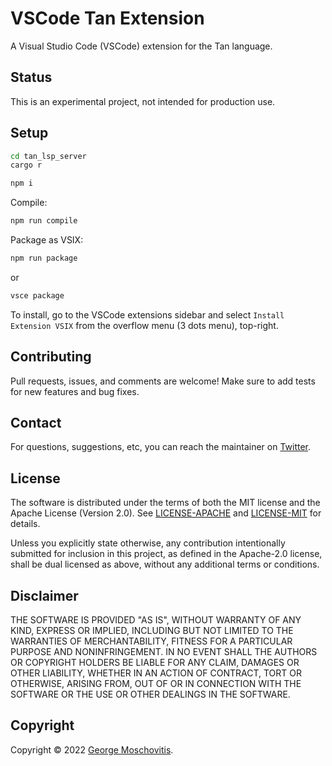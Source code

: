 # VSCode Tan Extension

A Visual Studio Code (VSCode) extension for the Tan language.

## Status

This is an experimental project, not intended for production use.

## Setup

```sh
cd tan_lsp_server
cargo r
```

```sh
npm i
```

Compile:

```sh
npm run compile
```

Package as VSIX:

```sh
npm run package
```

or

```sh
vsce package
```

To install, go to the VSCode extensions sidebar and select `Install Extension VSIX` from the overflow menu (3 dots menu), top-right.

## Contributing

Pull requests, issues, and comments are welcome! Make sure to add tests for new features and bug fixes.

## Contact

For questions, suggestions, etc, you can reach the maintainer on [Twitter](https://twitter.com/gmosx).

## License

The software is distributed under the terms of both the MIT license and the Apache License (Version 2.0). See [LICENSE-APACHE](LICENSE-APACHE) and [LICENSE-MIT](LICENSE-MIT) for details.

Unless you explicitly state otherwise, any contribution intentionally submitted for inclusion in this project, as defined in the Apache-2.0 license, shall be dual licensed as above, without any additional terms or conditions.

## Disclaimer

THE SOFTWARE IS PROVIDED "AS IS", WITHOUT WARRANTY OF
ANY KIND, EXPRESS OR IMPLIED, INCLUDING BUT NOT LIMITED
TO THE WARRANTIES OF MERCHANTABILITY, FITNESS FOR A
PARTICULAR PURPOSE AND NONINFRINGEMENT. IN NO EVENT
SHALL THE AUTHORS OR COPYRIGHT HOLDERS BE LIABLE FOR ANY
CLAIM, DAMAGES OR OTHER LIABILITY, WHETHER IN AN ACTION
OF CONTRACT, TORT OR OTHERWISE, ARISING FROM, OUT OF OR
IN CONNECTION WITH THE SOFTWARE OR THE USE OR OTHER
DEALINGS IN THE SOFTWARE.

## Copyright

Copyright © 2022 [George Moschovitis](https://gmosx.ninja).